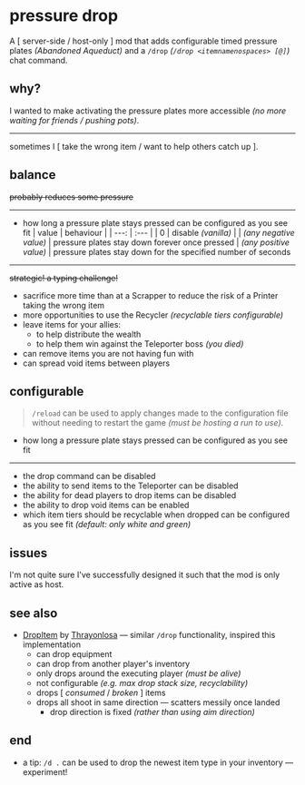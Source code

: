 # pressure drop

A \[ server-side / host-only \] mod that adds configurable timed pressure plates *(Abandoned Aqueduct)* and a `/drop` *(`/drop <itemnamenospaces> [@]`)* chat command.

## why?

I wanted to make activating the pressure plates more accessible *(no more waiting for friends / pushing pots)*.

---

sometimes I \[ take the wrong item / want to help others catch up \].

## balance

~~probably reduces some pressure~~

---

- how long a pressure plate stays pressed can be configured as you see fit
    | value | behaviour |
    |  ---: | :---      |
    |     0 | disable *(vanilla)* |
    | *(any negative value)* | pressure plates stay down forever once pressed
    | *(any positive value)* | pressure plates stay down for the specified number of seconds

---

~~strategic! a typing challenge!~~

- sacrifice more time than at a Scrapper to reduce the risk of a Printer taking the wrong item
- more opportunities to use the Recycler *(recyclable tiers configurable)*
- leave items for your allies:
    - to help distribute the wealth
    - to help them win against the Teleporter boss *(you died)*
- can remove items you are not having fun with
- can spread void items between players

## configurable

> `/reload` can be used to apply changes made to the configuration file without needing to restart the game *(must be hosting a run to use)*.

- how long a pressure plate stays pressed can be configured as you see fit

---

- the drop command can be disabled
- the ability to send items to the Teleporter can be disabled
- the ability for dead players to drop items can be disabled
- the ability to drop void items can be enabled
- which item tiers should be recyclable when dropped can be configured as you see fit *(default: only white and green)*

## issues

I'm not quite sure I've successfully designed it such that the mod is only active as host.

## see also

- [DropItem](https://thunderstore.io/package/Thrayonlosa/DropItem/) by [Thrayonlosa](https://thunderstore.io/package/Thrayonlosa/) — similar `/drop` functionality, inspired this implementation
    - can drop equipment
    - can drop from another player's inventory
    - only drops around the executing player *(must be alive)*
    - not configurable *(e.g. max drop stack size, recyclability)*
    - drops \[ *consumed* / *broken* \] items
    - drops all shoot in same direction — scatters messily once landed
        - drop direction is fixed *(rather than using aim direction)*

## end
- a tip: `/d .` can be used to drop the newest item type in your inventory — experiment!
